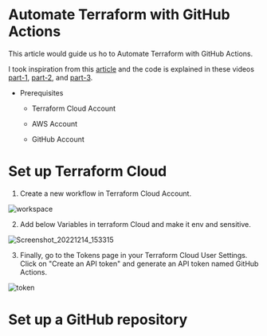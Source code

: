 # Automate Terraform with GitHub Actions

This article would guide us ho to Automate Terraform with GitHub Actions.

I took inspiration from this [article](https://developer.hashicorp.com/terraform/tutorials/automation/github-actions?in=terraform%2Fautomation) and the code is explained in these videos [part-1](https://shorthillstech-my.sharepoint.com/personal/kapil_jain_shorthillstech_com/_layouts/15/onedrive.aspx?ga=1&id=%2Fpersonal%2Fkapil%5Fjain%5Fshorthillstech%5Fcom%2FDocuments%2FTraining%2FDevOps%2FProjects%2FAutomate%20Terraform%20with%20GitHub%20Actions%20%2D%20ShubhamChaurasia%2Emp4&parent=%2Fpersonal%2Fkapil%5Fjain%5Fshorthillstech%5Fcom%2FDocuments%2FTraining%2FDevOps%2FProjects), [part-2](https://shorthillstech-my.sharepoint.com/personal/kapil_jain_shorthillstech_com/_layouts/15/onedrive.aspx?ga=1&id=%2Fpersonal%2Fkapil%5Fjain%5Fshorthillstech%5Fcom%2FDocuments%2FTraining%2FDevOps%2FProjects%2FAutomate%20Terraform%20with%20GitHub%20Actions%28part%20%2D%202%29%20%2D%20ShubhamChaurasia%2Emp4&parent=%2Fpersonal%2Fkapil%5Fjain%5Fshorthillstech%5Fcom%2FDocuments%2FTraining%2FDevOps%2FProjects), and [part-3](https://shorthillstech-my.sharepoint.com/personal/kapil_jain_shorthillstech_com/_layouts/15/onedrive.aspx?ga=1&id=%2Fpersonal%2Fkapil%5Fjain%5Fshorthillstech%5Fcom%2FDocuments%2FTraining%2FDevOps%2FProjects%2FAutomate%20Terraform%20with%20GitHub%20Actions%28part%20%2D%203%29%20%2D%20ShubhamChaurasia%2Emp4&parent=%2Fpersonal%2Fkapil%5Fjain%5Fshorthillstech%5Fcom%2FDocuments%2FTraining%2FDevOps%2FProjects). 

- Prerequisites
  - Terraform Cloud Account

  - AWS Account

  - GitHub Account

# Set up Terraform Cloud

1. Create a new workflow in Terraform Cloud Account.

![workspace](https://user-images.githubusercontent.com/101810595/207565202-fa56527a-2191-42c5-a065-1fe3356de23e.gif)

2. Add below Variables in terraform Cloud and make it env and sensitive.

![Screenshot_20221214_153315](https://user-images.githubusercontent.com/101810595/207566329-d9b01e5e-97ad-46ca-9f6b-147026c40bbe.png)

3. Finally, go to the Tokens page in your Terraform Cloud User Settings. Click on "Create an API token" and generate an API token named GitHub Actions.

![token](https://user-images.githubusercontent.com/101810595/207566240-2388ce12-f310-43ba-b206-6ce9df8d874b.gif)

# Set up a GitHub repository
















